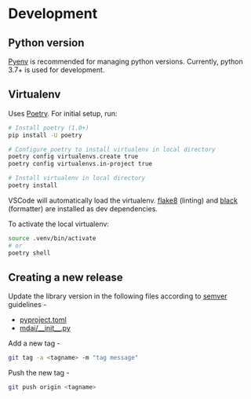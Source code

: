# Development

## Python version

[Pyenv](https://github.com/pyenv/pyenv) is recommended for managing python versions. Currently, python 3.7+ is used for development.

## Virtualenv

Uses [Poetry](https://poetry.eustace.io/docs/). For initial setup, run:

```sh
# Install poetry (1.0+)
pip install -U poetry

# Configure poetry to install virtualenv in local directory
poetry config virtualenvs.create true
poetry config virtualenvs.in-project true

# Install virtualenv in local directory
poetry install
```

VSCode will automatically load the virtualenv. [flake8](http://flake8.pycqa.org) (linting) and [black](https://github.com/ambv/black) (formatter) are installed as dev dependencies.

To activate the local virtualenv:

```sh
source .venv/bin/activate
# or
poetry shell
```

## Creating a new release

Update the library version in the following files according to [semver](https://semver.org/) guidelines -

- [pyproject.toml](https://github.com/mdai/mdai-client-py/blob/master/pyproject.toml#L6)
- [mdai/\_\_init\_\_.py](https://github.com/mdai/mdai-client-py/blob/master/mdai/__init__.py#L3)

Add a new tag -

```sh
git tag -a <tagname> -m "tag message"
```

Push the new tag -

```sh
git push origin <tagname>
```
